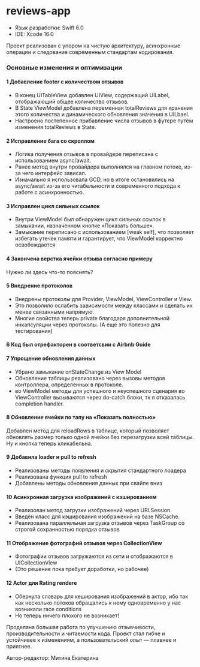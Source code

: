 # reviews-app

+ Язык разработки: Swift 6.0
+ IDE: Xcode 16.0

Проект реализован с упором на чистую архитектуру, асинхронные операции и следование современным стандартам кодирования.

### Основные изменения и оптимизации
#### 1 Добавление footer с количеством отзывов
+ В конец UITableView добавлен UIView, содержащий UILabel, отображающий общее количество отзывов.
+ В State ViewModel добавлена переменная totalReviews для хранения этого количества и динамического обновления значения в UILbael.
+ Настроено постепенное прибавление числа отзывов в футере путём изменения totalReviews в State.

#### 2 Исправление бага со скроллом
+ Логика получения отзывов в провайдере переписана с использованием async/await.
+ Ранее метод внутри провайдера выполнялся на главном потоке, из-за чего интерфейс зависал.
+ Изначально я использовала GCD, но в итоге остановились на async/await из-за его читабельности и современного подхода к работе с асинхронностью.

#### 3 Исправлен цикл сильных ссылок 
+ Внутри ViewModel был обнаружен цикл сильных ссылок в замыкании, назначенном кнопке «Показать больше».
+ Замыкание переписано с использованием [weak self], что позволяет избегать утечек памяти и гарантирует, что ViewModel корректно освобождается

#### 4 Закончена верстка ячейки отзыва согласно примеру
Нужно ли здесь что-то пояснять?

#### 5 Внедрение протоколов
+ Внедрены протоколы для Provider, ViewModel, ViewController и View.
+ Это позволило ослабить зависимости между классами и сделать их менее связанными напрямую.
+ Многие свойства теперь private благодаря дополнительной инкапсуляции через протоколы.
  (А еще это полезно для тестирования)

#### 6 Код был отрефакторен в соответсвии с Airbnb Guide

#### 7 Упрощение обновления данных
+ Убрано замыкание onStateChange из View Model
+ Обновление таблицы реализовано через вызовы методов контроллера, определённых в протоколе.
+ во ViewModel методы для успешного и неуспешного сценария во ViewController вызываются через do-catch блоки, тк я отказалась completion handler.

#### 8 Обновление ячейки по тапу на «Показать полностью»
Добавлен метод для reloadRows в таблице, который позволяет обновлять размер только одной ячейки без перезагрузки всей таблицы. Ну и кнопка теперь кликабельна.

#### 9 Добавила loader и pull to refresh
+ Реализованы методы  появления и скрытия стандартного лоадера
+ Реализована функция pull to refresh
+ Добавлены методы обновления данных при свайпе вниз

#### 10 Асинхронная загрузка изображений с кэшированием
+ Реализован метод загрузки изображений через URLSession.
+ Введён класс для кэширования изображений на базе NSCache.
+ Реализована параллельная загрузка отзывов через TaskGroup со строгой сохранностью порядка отзывов

#### 11 Отображение фотографий отзывов через CollectionView
+ Фотографии отзывов загружаются из сети и отображаются в UICollectionView
+ (Это решение пока требует доработки, но рабочее)

#### 12 Actor для Rating rendere
+ Обернула словарь для кеширования изображений в актор, ибо так как несколько потоков обращались к нему одновременно у нас возникали race conditions
+ Но теперь ничего плохого не возникает!

Проделана большая работа по улучшению отзывчивости, производительности и читаемости кода. Проект стал гибче и устойчивее к изменениям, а пользовательский опыт — плавнее и приятнее.

Автор-редактор: Митина Екатерина
















